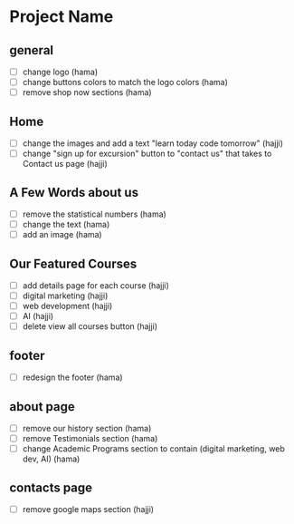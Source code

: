# Project Name
## general
- [ ] change logo (hama)
- [ ] change buttons colors to match the logo colors (hama)
- [ ] remove shop now sections (hama)
## Home
- [ ] change the images and add a text "learn today code tomorrow" (hajji)
- [ ] change "sign up for excursion" button to "contact us" that takes to Contact us page (hajji)
## A Few Words about us
- [ ] remove the statistical numbers (hama)
- [ ] change the text (hama)
- [ ] add an image (hama)
## Our Featured Courses
- [ ] add details page for each course (hajji)
- [ ] digital marketing (hajji)
- [ ] web development (hajji)
- [ ] AI (hajji)
- [ ] delete view all courses button (hajji)
## footer
-[ ] redesign the footer (hama)

## about page
- [ ] remove our history section (hama)
- [ ] remove Testimonials section (hama)
- [ ] change Academic Programs section to contain (digital marketing, web dev, AI) (hama)
## contacts page
- [ ] remove google maps section (hajji)
